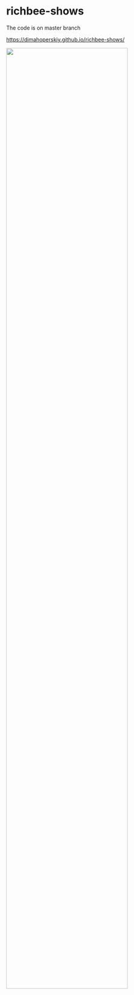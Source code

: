 # richbee-shows

The code is on master branch

 https://dimahoperskiy.github.io/richbee-shows/
 
 <img src="https://github.com/dimahoperskiy/dimahoperskiy/blob/main/video-2.gif" width="80%"/>
 
<!--  <img src="https://github.com/dimahoperskiy/dimahoperskiy/blob/main/spoti.gif" width="80%"/> -->

